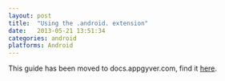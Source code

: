 ```yaml
---
layout: post
title:  "Using the .android. extension"
date:   2013-05-21 13:51:34
categories: android
platforms: Android
---
```


This guide has been moved to docs.appgyver.com, find it [here](https://academy.appgyver.com/categories/4-app-architecture/contents/46-using-the-android-extension).
